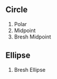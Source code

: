 Circle
-----------------
1. Polar
2. Midpoint
3. Bresh Midpoint

Ellipse
-----------------
1. Bresh Ellipse
